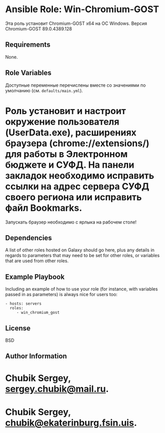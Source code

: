 Ansible Role: Win-Chromium-GOST
=========

Эта роль установит Chromium-GOST x64 на ОС Windows.
Версия Chromium-GOST 89.0.4389.128

Requirements
------------

None.

Role Variables
--------------

Доступные переменные перечислены вместе со значениями по умолчанию (см. `defaults/main.yml`). 
# Роль установит и настроит окружение пользователя (UserData.exe), расширениях браузера (chrome://extensions/) для работы в Электронном бюджете и СУФД. На панели закладок необходимо исправить ссылки на адрес сервера СУФД своего региона или исправить файл Bookmarks.
Запускать браузер необходимо с ярлыка на рабочем столе!

Dependencies
------------

A list of other roles hosted on Galaxy should go here, plus any details in regards to parameters that may need to be set for other roles, or variables that are used from other roles.

Example Playbook
----------------

Including an example of how to use your role (for instance, with variables passed in as parameters) is always nice for users too:

    - hosts: servers
      roles:
         - win_chromium_gost

License
-------

BSD

Author Information
------------------

# Chubik Sergey, sergey.chubik@mail.ru.
# Chubik Sergey, chubik@ekaterinburg.fsin.uis.

